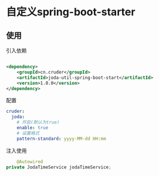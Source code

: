# 自定义spring-boot-starter

## 使用

引入依赖

```xml

<dependency>
    <groupId>cn.cruder</groupId>
    <artifactId>joda-util-spring-boot-start</artifactId>
    <version>1.0.0</version>
</dependency>
```

配置

```yaml
cruder:
  joda:
    # 开启(默认为true)
    enable: true
    # 设置格式
    pattern-standard: yyyy-MM-dd HH:mm
```

注入使用

```java
    @Autowired
private JodaTimeService jodaTimeService;
```
